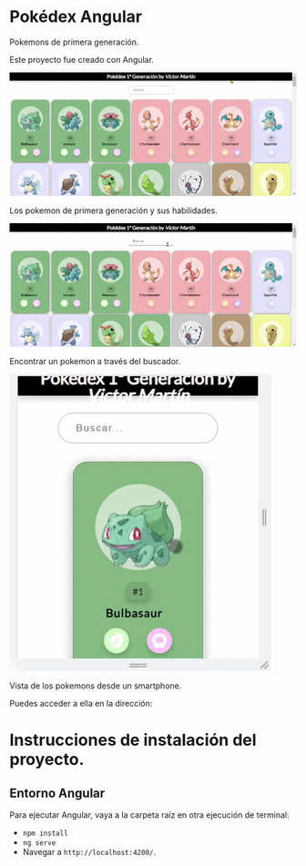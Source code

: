 # Pokédex Angular

Pokemons de primera generación.

Este proyecto fue creado con Angular.

![ScreenShot](/gifs/pokedex-victor-inicio.gif)

Los pokemon de primera generación y sus habilidades.


![ScreenShot](/gifs/pokedex-victor-buscador.gif)

Encontrar un pokemon a través del buscador.


![ScreenShot](/gifs/pokedex-victor-smarphone.gif)

Vista de los pokemons desde un smartphone.


Puedes acceder a ella en la dirección: 

# Instrucciones de instalación del proyecto.

## Entorno Angular

Para ejecutar Angular, vaya a la carpeta raíz en otra ejecución de terminal:
- `npm install`
- `ng serve` 
- Navegar a `http://localhost:4200/`.
